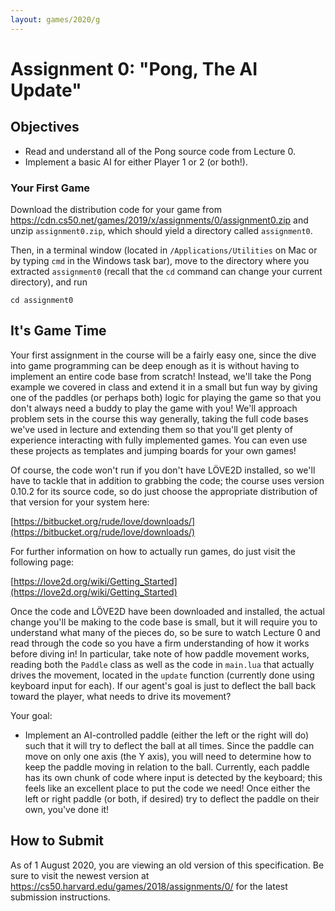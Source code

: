 ```yaml
---
layout: games/2020/g
---
```


# Assignment 0: "Pong, The AI Update"

## Objectives

* Read and understand all of the Pong source code from Lecture 0.
* Implement a basic AI for either Player 1 or 2 (or both!).

### Your First Game

Download the distribution code for your game from <https://cdn.cs50.net/games/2019/x/assignments/0/assignment0.zip> and unzip `assignment0.zip`, which should yield a directory called `assignment0`.

Then, in a terminal window (located in `/Applications/Utilities` on Mac or by typing
`cmd` in the Windows task bar), move to the directory where you extracted `assignment0`
(recall that the `cd` command can change your current directory), and run

```
cd assignment0
```

## It's Game Time

Your first assignment in the course will be a fairly easy one,
since the dive into game programming can be deep enough as it is without having to implement an
entire code base from scratch! Instead, we'll take the Pong example we covered in class and
extend it in a small but fun way by giving one of the paddles (or perhaps both) logic for playing
the game so that you don't always need a buddy to play the game with you! We'll approach problem
sets in the course this way generally, taking the full code bases we've used in lecture and extending
them so that you'll get plenty of experience interacting with fully implemented games. You can even
use these projects as templates and jumping boards for your own games!

Of course, the code won't run if you don't have LÖVE2D installed, so we'll have to tackle that in addition to
grabbing the code; the course uses version 0.10.2 for its source code, so do just choose the appropriate distribution of that version for your system here:

[https://bitbucket.org/rude/love/downloads/](https://bitbucket.org/rude/love/downloads/)

For further information on how to actually run games, do just visit the following page:

[https://love2d.org/wiki/Getting_Started](https://love2d.org/wiki/Getting_Started)

Once the code and LÖVE2D have been downloaded and installed, the actual change you'll be making to the code base is
small, but it will require you to understand what many of the pieces do, so be sure to watch Lecture 0 and read
through the code so you have a firm understanding of how it works before diving in! In particular, take note of how
paddle movement works, reading both the `Paddle` class as well as the code in `main.lua` that actually drives the
movement, located in the `update` function (currently done using keyboard input for each). If our agent's goal is
just to deflect the ball back toward the player, what needs to drive its movement?

Your goal:

* Implement an AI-controlled paddle (either the left or the right will do) such that it will try to deflect
the ball at all times. Since the paddle can move on only one axis (the Y axis), you will need to determine how to
keep the paddle moving in relation to the ball. Currently, each paddle has its own chunk of code where input is
detected by the keyboard; this feels like an excellent place to put the code we need! Once either the left or right
paddle (or both, if desired) try to deflect the paddle on their own, you've done it!

## How to Submit

As of 1 August 2020, you are viewing an old version of this specification. Be sure to visit the newest version at https://cs50.harvard.edu/games/2018/assignments/0/ for the latest submission instructions.
